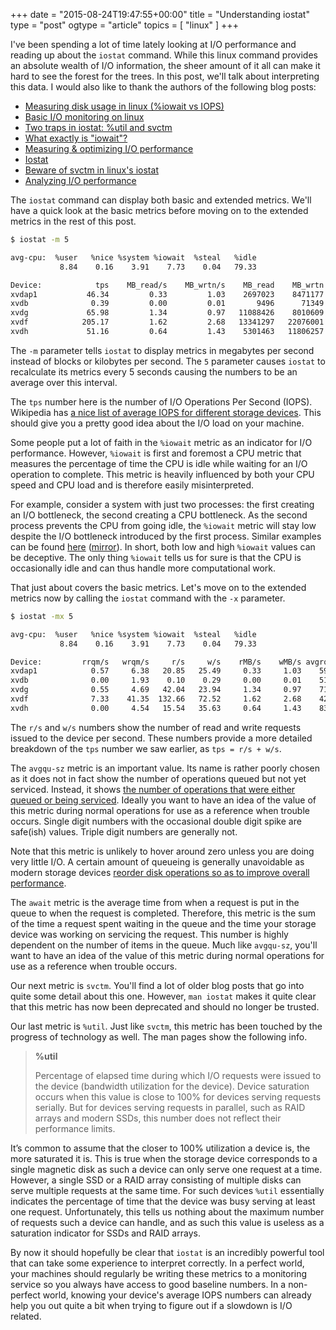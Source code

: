 +++
date = "2015-08-24T19:47:55+00:00"
title = "Understanding iostat"
type = "post"
ogtype = "article"
topics = [ "linux" ]
+++

I've been spending a lot of time lately looking at I/O performance and reading up about the `iostat` command. While this linux command provides an absolute wealth of I/O information, the sheer amount of it all can make it hard to see the forest for the trees. In this post, we'll talk about interpreting this data. I would also like to thank the authors of the following blog posts:

* [Measuring disk usage in linux (%iowait vs IOPS)](http://www.thattommyhall.com/2011/02/18/iops-linux-iostat/)
* [Basic I/O monitoring on linux](http://www.pythian.com/blog/basic-io-monitoring-on-linux/)
* [Two traps in iostat: %util and svctm](http://brooker.co.za/blog/2014/07/04/iostat-pct.html)
* [What exactly is "iowait"?](https://blog.pregos.info/wp-content/uploads/2010/09/iowait.txt)
* [Measuring & optimizing I/O performance](https://www.igvita.com/2009/06/23/measuring-optimizing-io-performance/)
* [Iostat](http://dom.as/2009/03/11/iostat/)
* [Beware of svctm in linux's iostat](http://www.xaprb.com/blog/2010/09/06/beware-of-svctm-in-linuxs-iostat/)
* [Analyzing I/O performance](http://www.psce.com/blog/2012/04/18/analyzing-io-performance/)

The `iostat` command can display both basic and extended metrics. We'll have a quick look at the basic metrics before moving on to the extended metrics in the rest of this post.

```bash
$ iostat -m 5

avg-cpu:  %user   %nice %system %iowait  %steal   %idle
           8.84    0.16    3.91    7.73    0.04   79.33

Device:            tps    MB_read/s    MB_wrtn/s    MB_read    MB_wrtn
xvdap1           46.34         0.33         1.03    2697023    8471177
xvdb              0.39         0.00         0.01       9496      71349
xvdg             65.98         1.34         0.97   11088426    8010609
xvdf            205.17         1.62         2.68   13341297   22076001
xvdh             51.16         0.64         1.43    5301463   11806257
```

The `-m` parameter tells `iostat` to display metrics in megabytes per second instead of blocks or kilobytes per second. The `5` parameter causes `iostat` to recalculate its metrics every 5 seconds causing the numbers to be an average over this interval.

The `tps` number here is the number of I/O Operations Per Second (IOPS). Wikipedia has [a nice list of average IOPS for different storage devices](https://en.wikipedia.org/wiki/IOPS). This should give you a pretty good idea about the I/O load on your machine.

Some people put a lot of faith in the `%iowait` metric as an indicator for I/O performance. However, `%iowait` is first and foremost a CPU metric that measures the percentage of time the CPU is idle while waiting for an I/O operation to complete. This metric is heavily influenced by both your CPU speed and CPU load and is therefore easily misinterpreted.

For example, consider a system with just two processes: the first creating an I/O bottleneck, the second creating a CPU bottleneck. As the second process prevents the CPU from going idle, the `%iowait` metric will stay low despite the I/O bottleneck introduced by the first process. Similar examples can be found [here](https://blog.pregos.info/wp-content/uploads/2010/09/iowait.txt) ([mirror](https://gist.github.com/vaneyckt/58028fb0ddbdbf561e60)). In short, both low and high `%iowait` values can be deceptive. The only thing `%iowait` tells us for sure is that the CPU is occasionally idle and can thus handle more computational work.

That just about covers the basic metrics. Let's move on to the extended metrics now by calling the `iostat` command with the `-x` parameter.

```bash
$ iostat -mx 5

avg-cpu:  %user   %nice %system %iowait  %steal   %idle
           8.84    0.16    3.91    7.73    0.04   79.33

Device:         rrqm/s   wrqm/s     r/s     w/s    rMB/s    wMB/s avgrq-sz avgqu-sz   await r_await w_await  svctm  %util
xvdap1            0.57     6.38   20.85   25.49     0.33     1.03    59.86     0.27   17.06   13.15   20.25   1.15   5.33
xvdb              0.00     1.93    0.10    0.29     0.00     0.01    51.06     0.00    7.17    0.33    9.66   0.09   0.00
xvdg              0.55     4.69   42.04   23.94     1.34     0.97    71.89     0.44    6.63    6.82    6.28   1.16   7.67
xvdf              7.33    41.35  132.66   72.52     1.62     2.68    42.87     0.49    2.37    2.79    1.59   0.36   7.42
xvdh              0.00     4.54   15.54   35.63     0.64     1.43    83.04     0.00   10.22    8.39   11.02   1.30   6.68
```

The `r/s` and `w/s` numbers show the number of read and write requests issued to the device per second. These numbers provide a more detailed breakdown of the `tps` number we saw earlier, as `tps = r/s + w/s`.

The `avgqu-sz` metric is an important value. Its name is rather poorly chosen as it does not in fact show the number of operations queued but not yet serviced. Instead, it shows [the number of operations that were either queued or being serviced](http://www.xaprb.com/blog/2010/01/09/how-linux-iostat-computes-its-results/). Ideally you want to have an idea of the value of this metric during normal operations for use as a reference when trouble occurs. Single digit numbers with the occasional double digit spike are safe(ish) values. Triple digit numbers are generally not.

Note that this metric is unlikely to hover around zero unless you are doing very little I/O. A certain amount of queueing is generally unavoidable as modern storage devices [reorder disk operations so as to improve overall performance](https://en.wikipedia.org/wiki/Native_Command_Queuing/).

The `await` metric is the average time from when a request is put in the queue to when the request is completed. Therefore, this metric is the sum of the time a request spent waiting in the queue and the time your storage device was working on servicing the request. This number is highly dependent on the number of items in the queue. Much like `avgqu-sz`, you'll want to have an idea of the value of this metric during normal operations for use as a reference when trouble occurs.

Our next metric is `svctm`. You'll find a lot of older blog posts that go into quite some detail about this one. However, `man iostat` makes it quite clear that this metric has now been deprecated and should no longer be trusted.

Our last metric is `%util`. Just like `svctm`, this metric has been touched by the progress of technology as well. The man pages show the following info.

> **%util**
>
> Percentage of elapsed time during which I/O requests were issued to the device (bandwidth utilization for the device). Device saturation occurs when this value is close to 100% for devices serving requests serially. But for devices serving requests in parallel, such as RAID arrays and modern SSDs, this number does not reflect their performance limits.

It’s common to assume that the closer to 100% utilization a device is, the more saturated it is. This is true when the storage device corresponds to a single magnetic disk as such a device can only serve one request at a time. However, a single SSD or a RAID array consisting of multiple disks can serve multiple requests at the same time. For such devices `%util` essentially indicates the percentage of time that the device was busy serving at least one request. Unfortunately, this tells us nothing about the maximum number of requests such a device can handle, and as such this value is useless as a saturation indicator for SSDs and RAID arrays.

By now it should hopefully be clear that `iostat` is an incredibly powerful tool that can take some experience to interpret correctly. In a perfect world, your machines should regularly be writing these metrics to a monitoring service so you always have access to good baseline numbers. In a non-perfect world, knowing your device's average IOPS numbers can already help you out quite a bit when trying to figure out if a slowdown is I/O related.
